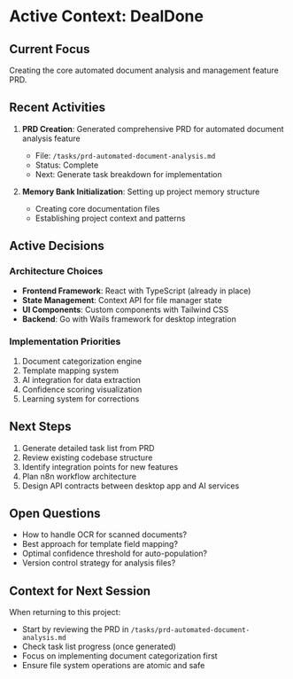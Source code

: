 # Active Context: DealDone

## Current Focus
Creating the core automated document analysis and management feature PRD.

## Recent Activities
1. **PRD Creation**: Generated comprehensive PRD for automated document analysis feature
   - File: `/tasks/prd-automated-document-analysis.md`
   - Status: Complete
   - Next: Generate task breakdown for implementation

2. **Memory Bank Initialization**: Setting up project memory structure
   - Creating core documentation files
   - Establishing project context and patterns

## Active Decisions

### Architecture Choices
- **Frontend Framework**: React with TypeScript (already in place)
- **State Management**: Context API for file manager state
- **UI Components**: Custom components with Tailwind CSS
- **Backend**: Go with Wails framework for desktop integration

### Implementation Priorities
1. Document categorization engine
2. Template mapping system
3. AI integration for data extraction
4. Confidence scoring visualization
5. Learning system for corrections

## Next Steps
1. Generate detailed task list from PRD
2. Review existing codebase structure
3. Identify integration points for new features
4. Plan n8n workflow architecture
5. Design API contracts between desktop app and AI services

## Open Questions
- How to handle OCR for scanned documents?
- Best approach for template field mapping?
- Optimal confidence threshold for auto-population?
- Version control strategy for analysis files?

## Context for Next Session
When returning to this project:
- Start by reviewing the PRD in `/tasks/prd-automated-document-analysis.md`
- Check task list progress (once generated)
- Focus on implementing document categorization first
- Ensure file system operations are atomic and safe 